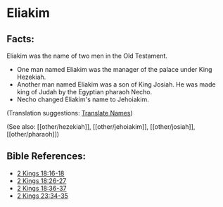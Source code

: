 # Eliakim #

## Facts: ##

Eliakim was the name of two men in the Old Testament.

* One man named Eliakim was the manager of the palace under King Hezekiah.
* Another man named Eliakim was a son of King Josiah. He was made king of Judah by the Egyptian pharaoh Necho.
* Necho changed Eliakim's name to Jehoiakim.

(Translation suggestions: [Translate Names](en/ta-vol1/translate/man/translate-names))

(See also: [[other/hezekiah]], [[other/jehoiakim]], [[other/josiah]], [[other/pharaoh]])

## Bible References: ##

* [2 Kings 18:16-18](en/tn/2ki/help/18/16)
* [2 Kings 18:26-27](en/tn/2ki/help/18/26)
* [2 Kings 18:36-37](en/tn/2ki/help/18/36)
* [2 Kings 23:34-35](en/tn/2ki/help/23/34)